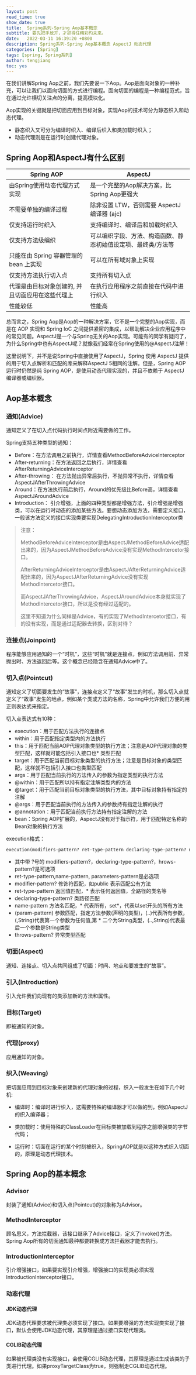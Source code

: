 ```yaml
---
layout: post
read_time: true
show_date: true
title:  Spring系列-Spring Aop基本概念
subtitle: 要先把手放开，才抓得住精彩旳未来。
date:   2022-03-11 16:39:20 +0800
description: Spring系列-Spring Aop基本概念 AspectJ 动态代理
categories: [Spring]
tags: [spring, Spring系列]
author: tengjiang
toc: yes
---
```



在我们讲解Spring Aop之前，我们先要说一下Aop。Aop是面向对象的一种补充，可以让我们以面向切面的方式进行编程。面向切面的编程是一种编程范式，旨在通过允许横切关注点的分离，提高模块化。

Aop实现的关键就是把切面应用到目标对象，实现Aop的技术可分为静态织入和动态代理。

- 静态织入又可分为编译时织入、编译后织入和类加载时织入；
- 动态代理则是在运行时创建代理对象。

## Spring Aop和AspectJ有什么区别

| Spring AOP                                       | AspectJ                                                      |
| ------------------------------------------------ | ------------------------------------------------------------ |
| 由Spring使用动态代理方式实现                     | 是一个完整的Aop解决方案，比Spring Aop更强大                  |
| 不需要单独的编译过程                             | 除非设置 LTW，否则需要 AspectJ 编译器 (ajc)                  |
| 仅支持运行时织入                                 | 支持编译时、编译后和加载时织入                               |
| 仅支持方法级编织                                 | 可以编织字段、方法、构造函数、静态初始值设定项、最终类/方法等 |
| 只能在由 Spring 容器管理的 bean 上实现           | 可以在所有域对象上实现                                       |
| 仅支持方法执行切入点                             | 支持所有切入点                                               |
| 代理是由目标对象创建的, 并且切面应用在这些代理上 | 在执行应用程序之前直接在代码中进行织入                       |
| 性能较低                                         | 性能高                                                       |

总而言之，Spring Aop是Aop的一种解决方案，它不是一个完整的Aop实现，而是在 AOP 实现和 Spring IoC 之间提供紧密的集成，以帮助解决企业应用程序中的常见问题。AspectJ是一个与Spring无关的Aop实现。可能有的同学有疑问了，为什么Spring中也有AspectJ呢？就像我们经常在Spring使用的@AspectJ注解！

这里说明下，并不是说Spring中直接使用了AspectJ，Spring 使用 AspectJ 提供的用于切入点解析和匹配的库来解释AspectJ 5相同的注解。但是，Spring AOP 运行时仍然是纯 Spring AOP，是使用动态代理实现的，并且不依赖于 AspectJ 编译器或编织器。

## Aop基本概念

### 通知(Advice)

通知定义了在切入点代码执行时间点附近需要做的工作。

Spring支持五种类型的通知：

- Before：在方法调用之前执行，详情查看MethodBeforeAdviceInterceptor
- After-returning：在方法返回之后执行，详情查看AfterReturningAdviceInterceptor
- After-throwing： 在方法抛出异常后执行，不抛异常不执行，详情查看AspectJAfterThrowingAdvice
- Around：在方法执行前后执行，Around的优先级比Before高，详情查看AspectJAroundAdvice
- Introduction： 引介增强，上面的四种类型都是增强方法，引介增强是增强类，可以在运行时动态的添加某些方法。要想动态添加方法，需要定义接口，一般该方法定义的接口实现类要实现DelegatingIntroductionInterceptor类

> 注意：
>
> MethodBeforeAdviceInterceptor是由AspectJMethodBeforeAdvice适配出来的，因为AspectJMethodBeforeAdvice没有实现MethodIntercetor接口。
>
> AfterReturningAdviceInterceptor是由AspectJAfterReturningAdvice适配出来的，因为AspectJAfterReturningAdvice没有实现MethodIntercetor接口。
>
> 而AspectJAfterThrowingAdvice，AspectJAroundAdvice本身就实现了MethodIntercetor接口，所以是没有经过适配的。
>
> 这里不知道为什么同样是Advice，有的实现了MethodIntercetor接口，有的没有实现，而是通过适配器去转换，区别对待？

### 连接点(Joinpoint)

程序能够应用通知的一个“时机”，这些“时机”就是连接点，例如方法调用前、异常抛出时、方法返回后等。这个概念已经隐含在通知Advice中了。

### 切入点(Pointcut)

通知定义了切面要发生的“故事”，连接点定义了“故事”发生的时机，那么切入点就定义了“故事”发生的地点，例如某个类或方法的名称，Spring中允许我们方便的用正则表达式来指定。

切入点表达式有10种：

- execution：用于匹配方法执行的连接点
- within：用于匹配指定类型内的方法执行
- this：用于匹配当前AOP代理对象类型的执行方法；注意是AOP代理对象的类型匹配，这样就可能包括引入接口也* 类型匹配
- target：用于匹配当前目标对象类型的执行方法；注意是目标对象的类型匹配，这样就不包括引入接口也类型匹配
- args：用于匹配当前执行的方法传入的参数为指定类型的执行方法
- @within：用于匹配所以持有指定注解类型内的方法
- @target：用于匹配当前目标对象类型的执行方法，其中目标对象持有指定的注解
- @args：用于匹配当前执行的方法传入的参数持有指定注解的执行
- @annotation：用于匹配当前执行方法持有指定注解的方法
- bean：Spring AOP扩展的，AspectJ没有对于指示符，用于匹配特定名称的Bean对象的执行方法

execution格式：

```xml
execution(modifiers-pattern? ret-type-pattern declaring-type-pattern? name-pattern(param-pattern) throws-pattern?)
```

- 其中带 ?号的 modifiers-pattern?，declaring-type-pattern?，hrows-pattern?是可选项
- ret-type-pattern,name-pattern, parameters-pattern是必选项
- modifier-pattern? 修饰符匹配，如public 表示匹配公有方法
- ret-type-pattern 返回值匹配，* 表示任何返回值，全路径的类名等
- declaring-type-pattern? 类路径匹配
- name-pattern 方法名匹配，* 代表所有，set*，代表以set开头的所有方法
- (param-pattern) 参数匹配，指定方法参数(声明的类型)，(..)代表所有参数，(,String)代表第一个参数为任何值,第 * 二个为String类型，(..,String)代表最后一个参数是String类型
- throws-pattern? 异常类型匹配

### 切面(Aspect)

通知、连接点、切入点共同组成了切面：时间、地点和要发生的“故事”。

### 引入(Introduction)

引入允许我们向现有的类添加新的方法和属性。

### 目标(Target)

即被通知的对象。

### 代理(proxy)

应用通知的对象。

### 织入(Weaving)

把切面应用到目标对象来创建新的代理对象的过程，织入一般发生在如下几个时机:

- 编译时：编译时进行织入，这需要特殊的编译器才可以做的到，例如AspectJ的织入编译器；

- 类加载时：使用特殊的ClassLoader在目标类被加载到程序之前增强类的字节代码；

- 运行时：切面在运行的某个时刻被织入，SpringAOP就是以这种方式织入切面的，原理是动态代理技术。

## Spring Aop的基本概念

### Advisor

封装了通知(Advice)和切入点(Pointcut)的对象称为Advisor。

### MethodInterceptor

顾名思义，方法拦截器，该接口继承了Advice接口，定义了invoke()方法。Spring Aop所有的切面通知最种都要转换成方法拦截器才能去执行。

### IntroductionInterceptor

引介增强接口，如果要实现引介增强，增强接口的实现类必须实现IntroductionInterceptor接口。

### 动态代理

#### JDK动态代理

JDK动态代理要求被代理类必须实现了接口。如果要增强的方法实现类实现了接口，默认会使用JDK动态代理，其原理是通过接口实现代理类。

#### CGLIB动态代理

如果被代理类没有实现接口，会使用CGLIB动态代理，其原理是通过生成该类的子类进行代理。如果proxyTargetClass为true，则强制走CGLIB动态代理。
